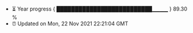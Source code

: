 - ⏳ Year progress { ██████████████████████████▁▁▁▁ } 89.30 %
- ⏰ Updated on Mon, 22 Nov 2021 22:21:04 GMT

